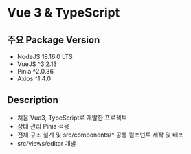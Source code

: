 # Vue 3 & TypeScript

## 주요 Package Version

- NodeJS 18.16.0 LTS
- VueJS ^3.2.13
- Pinia ^2.0.36
- Axios ^1.4.0

## Description

- 처음 Vue3, TypeScript로 개발한 프로젝트
- 상태 관리 Pinia 적용
- 전체 구조 설계 및 src/components/\* 공통 컴포넌트 제작 및 배포
- src/views/editor 개발
